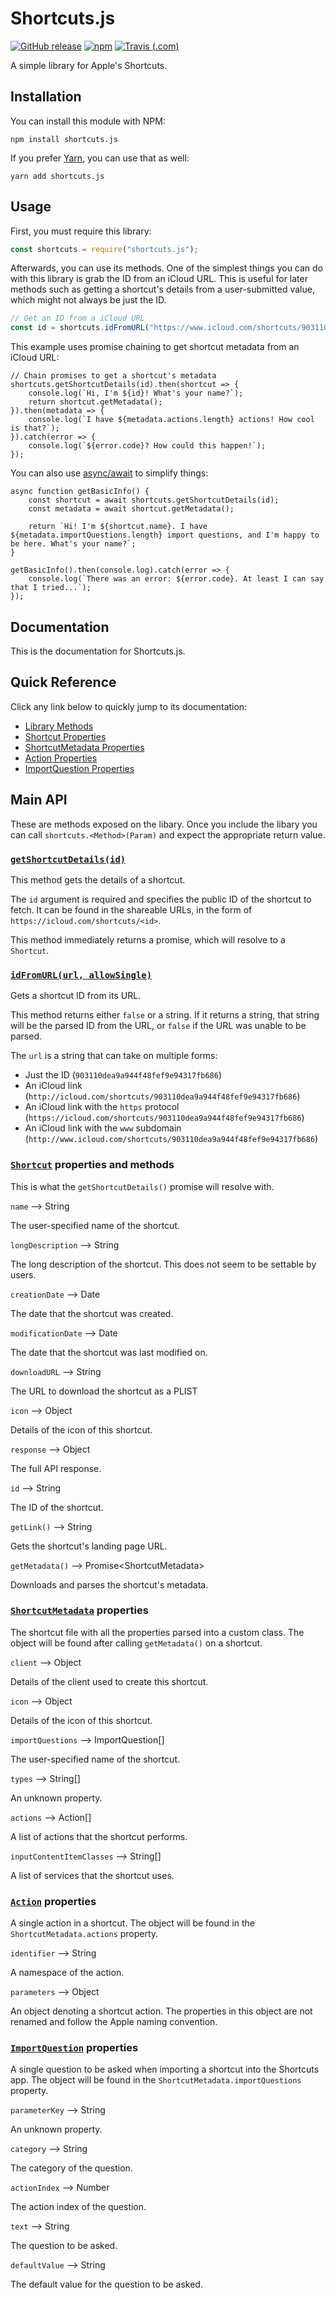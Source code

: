 # Shortcuts.js

[![GitHub release](https://img.shields.io/github/release/haykam821/Shortcuts.js.svg?style=popout&label=github)](https://github.com/haykam821/Shortcuts.js/releases/latest)
[![npm](https://img.shields.io/npm/v/shortcuts.js.svg?style=popout&colorB=red)](https://www.npmjs.com/package/shortcuts.js)
[![Travis (.com)](https://img.shields.io/travis/com/haykam821/Shortcuts.js.svg?style=popout)](https://travis-ci.com/haykam821/Shortcuts.js)

A simple library for Apple's Shortcuts. 

## Installation

You can install this module with NPM:

    npm install shortcuts.js

If you prefer [Yarn](https://yarnpkg.com/), you can use that as well:

    yarn add shortcuts.js

## Usage

First, you must require this library:

```js
const shortcuts = require("shortcuts.js");
```

Afterwards, you can use its methods. One of the simplest things you can do with this library is grab the ID from an iCloud URL. This is useful for later methods such as getting a shortcut's details from a user-submitted value, which might not always be just the ID.

```js
// Get an ID from a iCloud URL
const id = shortcuts.idFromURL("https://www.icloud.com/shortcuts/903110dea9a944f48fef9e94317fb686");
```

This example uses promise chaining to get shortcut metadata from an iCloud URL:

```
// Chain promises to get a shortcut's metadata
shortcuts.getShortcutDetails(id).then(shortcut => {
    console.log(`Hi, I'm ${id}! What's your name?`);
    return shortcut.getMetadata();
}).then(metadata => {
    console.log(`I have ${metadata.actions.length} actions! How cool is that?`);
}).catch(error => {
    console.log(`${error.code}? How could this happen!`);
});
```

You can also use [async/await](https://javascript.info/async-await) to simplify things:

```
async function getBasicInfo() {
    const shortcut = await shortcuts.getShortcutDetails(id);
    const metadata = await shortcut.getMetadata();
    
    return `Hi! I'm ${shortcut.name}. I have ${metadata.importQuestions.length} import questions, and I'm happy to be here. What's your name?`;
}

getBasicInfo().then(console.log).catch(error => {
    console.log(`There was an error: ${error.code}. At least I can say that I tried...`);
});
```

## Documentation

This is the documentation for Shortcuts.js.

## Quick Reference

Click any link below to quickly jump to its documentation:

* [Library Methods](#main-api)
* [Shortcut Properties](#shortcut-properties-and-methods)
* [ShortcutMetadata Properties](#shortcutmetadata-properties)
* [Action Properties](#action-properties)
* [ImportQuestion Properties](#importquestion-properties)

## Main API

These are methods exposed on the libary. Once you include the libary you can call `shortcuts.<Method>(Param)` and expect the appropriate return value.

### [`getShortcutDetails(id)`](https://github.com/haykam821/Shortcuts.js/blob/743f032ccd63daa83c0ffd439002dd99a47c9a1f/index.js#L235)

This method gets the details of a shortcut.

The `id` argument is required and specifies the public ID of the shortcut to fetch. It can be found in the shareable URLs, in the form of `https://icloud.com/shortcuts/<id>`.

This method immediately returns a promise, which will resolve to a `Shortcut`.

### [`idFromURL(url, allowSingle)`](https://github.com/haykam821/Shortcuts.js/blob/743f032ccd63daa83c0ffd439002dd99a47c9a1f/index.js#L277)

Gets a shortcut ID from its URL.

This method returns either `false` or a string. If it returns a string, that string will be the parsed ID from the URL, or `false` if the URL was unable to be parsed.

The `url` is a string that can take on multiple forms:

  * Just the ID (`903110dea9a944f48fef9e94317fb686`)
  * An iCloud link (`http://icloud.com/shortcuts/903110dea9a944f48fef9e94317fb686`)
  * An iCloud link with the `https` protocol (`https://icloud.com/shortcuts/903110dea9a944f48fef9e94317fb686`)
  * An iCloud link with the `www` subdomain (`http://www.icloud.com/shortcuts/903110dea9a944f48fef9e94317fb686`)

### [`Shortcut`](https://github.com/haykam821/Shortcuts.js/blob/743f032ccd63daa83c0ffd439002dd99a47c9a1f/index.js#L144) properties and methods

This is what the `getShortcutDetails()` promise will resolve with.

`name` ⟶ String

The user-specified name of the shortcut.

`longDescription` ⟶ String

The long description of the shortcut.
This does not seem to be settable by users.

`creationDate` ⟶ Date

The date that the shortcut was created.

`modificationDate` ⟶ Date

The date that the shortcut was last modified on.

`downloadURL` ⟶ String

The URL to download the shortcut as a PLIST

`icon` ⟶ Object

Details of the icon of this shortcut.

`response` ⟶ Object

The full API response.

`id` ⟶ String

The ID of the shortcut.

`getLink()` ⟶ String

Gets the shortcut's landing page URL.

`getMetadata()` ⟶ Promise\<ShortcutMetadata>

Downloads and parses the shortcut's metadata.

### [`ShortcutMetadata`](https://github.com/haykam821/Shortcuts.js/blob/743f032ccd63daa83c0ffd439002dd99a47c9a1f/index.js#L79) properties

The shortcut file with all the properties parsed into a custom class. The object will be found after calling `getMetadata()` on a shortcut.

`client` ⟶ Object

Details of the client used to create this shortcut.

`icon` ⟶ Object

Details of the icon of this shortcut.

`importQuestions` ⟶ ImportQuestion[]

The user-specified name of the shortcut.

`types` ⟶ String[]

An unknown property.

`actions` ⟶ Action[]

A list of actions that the shortcut performs.

`inputContentItemClasses` ⟶ String[]

A list of services that the shortcut uses.

### [`Action`](https://github.com/haykam821/Shortcuts.js/blob/743f032ccd63daa83c0ffd439002dd99a47c9a1f/index.js#L22) properties

A single action in a shortcut. The object will be found in the `ShortcutMetadata.actions` property.

`identifier` ⟶ String

A namespace of the action.

`parameters` ⟶ Object

An object denoting a shortcut action. The properties in this object are not renamed and follow the Apple naming convention.


### [`ImportQuestion`](https://github.com/haykam821/Shortcuts.js/blob/743f032ccd63daa83c0ffd439002dd99a47c9a1f/index.js#L42) properties

A single question to be asked when importing a shortcut into the Shortcuts app. The object will be found in the `ShortcutMetadata.importQuestions` property.

`parameterKey` ⟶ String

An unknown property.

`category` ⟶ String

The category of the question.

`actionIndex` ⟶ Number

The action index of the question.

`text` ⟶ String

The question to be asked.

`defaultValue` ⟶ String

The default value for the question to be asked.
